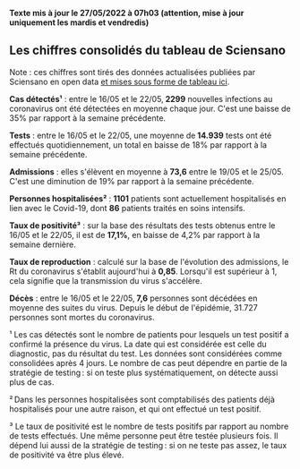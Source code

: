 <strong>Texte mis à jour le 27/05/2022 à 07h03 (attention, mise à jour uniquement les mardis et vendredis)</strong><h2>Les chiffres consolidés du tableau de Sciensano</h2><p>Note : ces chiffres sont tirés des données actualisées publiées par Sciensano en open data <a href='https://datastudio.google.com/embed/u/0/reporting/c14a5cfc-cab7-4812-848c-0369173148ab/page/ZwmOB_blank'>et mises sous forme de tableau ici</a>.<p><strong>Cas détectés¹</strong> :  entre le 16/05 et le 22/05,<strong> 2299</strong> nouvelles infections au coronavirus ont été détectées en moyenne chaque jour. C'est une baisse de 35% par rapport à la semaine précédente.<p><strong>Tests</strong> :  entre le 16/05 et le 22/05, une moyenne de<strong> 14.939</strong> tests ont été effectués quotidiennement, un total en baisse de 18% par rapport à la semaine précédente.<p><strong>Admissions</strong> : elles s'élèvent en moyenne à <strong> 73,6</strong>  entre le 19/05 et le 25/05. C'est une diminution de 19% par rapport à la semaine précédente.<p><strong>Personnes hospitalisées²</strong> : <strong>1101</strong> patients sont actuellement hospitalisés en lien avec le Covid-19, dont <strong>86</strong> patients traités en soins intensifs.<p><strong>Taux de positivité³</strong> : sur la base des résultats des tests obtenus  entre le 16/05 et le 22/05, il est de <strong>17,1%</strong>, en baisse de 4,2% par rapport à la semaine dernière.<p><strong>Taux de reproduction</strong> : calculé sur la base de l'évolution des admissions, le Rt du coronavirus s'établit aujourd'hui à <strong>0,85</strong>. Lorsqu'il est supérieur à 1, cela signifie que la transmission du virus s'accélère.<p><strong>Décès</strong> :  entre le 16/05 et le 22/05,<strong> 7,6</strong> personnes sont décédées en moyenne des suites du virus. Depuis le début de l'épidémie, 31.727 personnes sont mortes du coronavirus.<p>¹ Les cas détectés sont le nombre de patients pour lesquels un test positif a confirmé la présence du virus. La date qui est considérée est celle du diagnostic, pas du résultat du test. Les données sont considérées comme consolidées après 4 jours. Le nombre de cas peut dépendre en partie de la stratégie de testing : si on teste plus systématiquement, on détecte aussi plus de cas.<p>² Dans les personnes hospitalisées sont comptabilisés des patients déjà hospitalisés pour une autre raison, et qui ont effectué un test positif.<p>³ Le taux de positivité est le nombre de tests positifs par rapport au nombre de tests effectués. Une même personne peut être testée plusieurs fois. Il dépend lui aussi de la stratégie de testing : si on ne teste pas assez, le taux de positivité va être plus élevé.